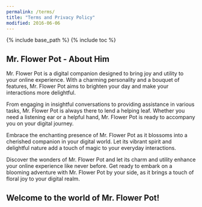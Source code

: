 ```yaml
---
permalink: /terms/
title: "Terms and Privacy Policy"
modified: 2016-06-06
---
```


{% include base_path %}
{% include toc %}

## Mr. Flower Pot - About Him
Mr. Flower Pot is a digital companion designed to bring joy and utility to your online experience. With a charming personality and a bouquet of features, Mr. Flower Pot aims to brighten your day and make your interactions more delightful.

From engaging in insightful conversations to providing assistance in various tasks, Mr. Flower Pot is always there to lend a helping leaf. Whether you need a listening ear or a helpful hand, Mr. Flower Pot is ready to accompany you on your digital journey.

Embrace the enchanting presence of Mr. Flower Pot as it blossoms into a cherished companion in your digital world. Let its vibrant spirit and delightful nature add a touch of magic to your everyday interactions.

Discover the wonders of Mr. Flower Pot and let its charm and utility enhance your online experience like never before. Get ready to embark on a blooming adventure with Mr. Flower Pot by your side, as it brings a touch of floral joy to your digital realm.

## Welcome to the world of Mr. Flower Pot!




